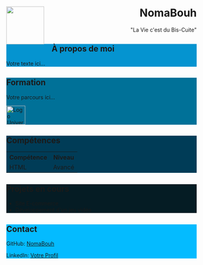 <div>
    <img src="URL_DE_VOTRE_PHOTO" width="100px" align="left" style="margin-right: 20px"/>
    <h1 align="right">NomaBouh</h1>
    <p align="right">"La Vie c'est du Bis-Cuite"</p>
</div>

<div style="background-color: #0594D0;">
    <h2>À propos de moi</h2>
    <p>Votre texte ici...</p>
</div>

<div style="background-color: #007198;">
    <h2>Formation</h2>
    <p>Votre parcours ici...</p>
    <!-- Exemple pour ajouter un logo d'université -->
    <img src="URL_DU_LOGO_UNIVERSITE" alt="Logo Université" width="50">
</div>

<div style="background-color: #003C57;">
    <h2>Compétences</h2>
    <table>
        <tr>
            <th>Compétence</th>
            <th>Niveau</th>
        </tr>
        <tr>
            <td>HTML</td>
            <td>Avancé</td>
        </tr>
        <!-- Ajoutez d'autres compétences ici -->
    </table>
</div>

<div style="background-color: #051C24;">
    <h2>Projets en cours</h2>
    <ul>
        <li>Site E-commerce</li>
        <li>Développement d'un jeu vidéo</li>
    </ul>
</div>

<div style="background-color: #04BBFF;">
    <h2>Contact</h2>
    <p>GitHub: <a href="URL_GITHUB">NomaBouh</a></p>
    <p>LinkedIn: <a href="URL_LINKEDIN">Votre Profil</a></p>
    <!-- Ajoutez d'autres moyens de contact ici -->
</div>
